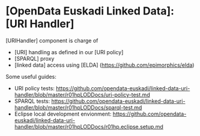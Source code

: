 [OpenData Euskadi Linked Data]: [URI Handler]
=============================================

[URIHandler] component is charge of

- [URI] handling as defined in our [URI policy]
- [SPARQL] proxy
- [linked data] access using [ELDA] (https://github.com/epimorphics/elda)

Some useful guides:

- URI policy tests: https://github.com/opendata-euskadi/linked-data-uri-handler/blob/master/r01hpLODDocs/uri-policy-test.md
- SPARQL tests: https://github.com/opendata-euskadi/linked-data-uri-handler/blob/master/r01hpLODDocs/sparql-test.md
- Eclipse local development envionment: https://github.com/opendata-euskadi/linked-data-uri-handler/blob/master/r01hpLODDocs/r01hp.eclipse.setup.md
